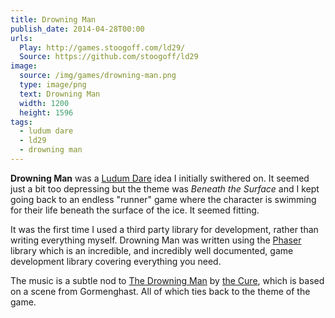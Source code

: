```yaml
---
title: Drowning Man
publish_date: 2014-04-28T00:00
urls:
  Play: http://games.stoogoff.com/ld29/
  Source: https://github.com/stoogoff/ld29
image:
  source: /img/games/drowning-man.png
  type: image/png
  text: Drowning Man
  width: 1200
  height: 1596
tags:
  - ludum dare
  - ld29
  - drowning man
---
```


**Drowning Man** was a [Ludum Dare](http://ludumdare.com/compo/) idea I initially swithered on. It seemed just a bit too depressing but the theme was *Beneath the Surface* and I kept going back to an endless "runner" game where the character is swimming for their life beneath the surface of the ice. It seemed fitting.

It was the first time I used a third party library for development, rather than writing everything myself. Drowning Man was written using the [Phaser](http://phaser.io/) library which is an incredible, and incredibly well documented, game development library covering everything you need.

The music is a subtle nod to [The Drowning Man](https://www.youtube.com/watch?v=IJmE0C4Tq1U) by [the Cure](https://www.thecure.com/), which is based on a scene from Gormenghast. All of which ties back to the theme of the game.
